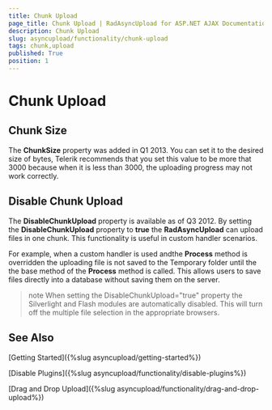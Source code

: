 ```yaml
---
title: Chunk Upload
page_title: Chunk Upload | RadAsyncUpload for ASP.NET AJAX Documentation
description: Chunk Upload
slug: asyncupload/functionality/chunk-upload
tags: chunk,upload
published: True
position: 1
---
```


# Chunk Upload



## Chunk Size

The **ChunkSize** property was added in Q1 2013. You can set it to the desired size of bytes, Telerik recommends that you set this value to be more that 3000 because when it is less than 3000, the uploading progress may not work correctly.

## Disable Chunk Upload

The **DisableChunkUpload** property is available as of Q3 2012. By setting the **DisableChunkUpload** property to **true** the **RadAsyncUpload** can upload files in one chunk. This functionality is useful in custom handler scenarios.

For example, when a custom handler is used andthe **Process** method is overridden the uploading file is not saved to the Temporary folder until the the base method of the **Process** method is called. This allows users to save files directly into a database without saving them on the server.

>note When setting the DisableChunkUpload="true" property the Silverlight and Flash modules are automatically disabled. This will turn off the multiple file selection in the appropriate browsers.
>


## See Also

[Getting Started]({%slug asyncupload/getting-started%})

[Disable Plugins]({%slug asyncupload/functionality/disable-plugins%})

[Drag and Drop Upload]({%slug asyncupload/functionality/drag-and-drop-upload%})
